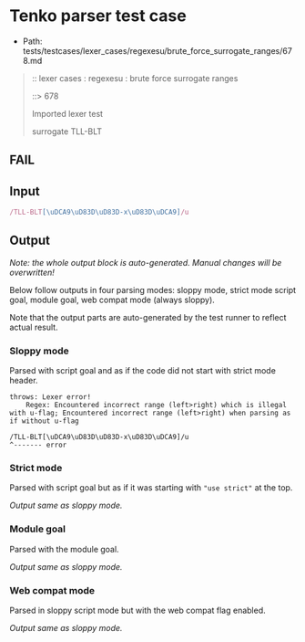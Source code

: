 # Tenko parser test case

- Path: tests/testcases/lexer_cases/regexesu/brute_force_surrogate_ranges/678.md

> :: lexer cases : regexesu : brute force surrogate ranges
>
> ::> 678
>
> Imported lexer test
>
> surrogate TLL-BLT

## FAIL

## Input

`````js
/TLL-BLT[\uDCA9\uD83D\uD83D-x\uD83D\uDCA9]/u
`````

## Output

_Note: the whole output block is auto-generated. Manual changes will be overwritten!_

Below follow outputs in four parsing modes: sloppy mode, strict mode script goal, module goal, web compat mode (always sloppy).

Note that the output parts are auto-generated by the test runner to reflect actual result.

### Sloppy mode

Parsed with script goal and as if the code did not start with strict mode header.

`````
throws: Lexer error!
    Regex: Encountered incorrect range (left>right) which is illegal with u-flag; Encountered incorrect range (left>right) when parsing as if without u-flag

/TLL-BLT[\uDCA9\uD83D\uD83D-x\uD83D\uDCA9]/u
^------- error
`````

### Strict mode

Parsed with script goal but as if it was starting with `"use strict"` at the top.

_Output same as sloppy mode._

### Module goal

Parsed with the module goal.

_Output same as sloppy mode._

### Web compat mode

Parsed in sloppy script mode but with the web compat flag enabled.

_Output same as sloppy mode._
